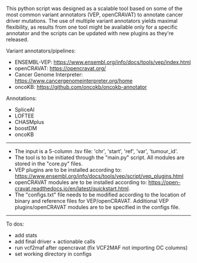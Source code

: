 This python script was designed as a scalable tool based on some of the most common variant annotators (VEP, openCRAVAT) to annotate cancer driver mutations. The use of multiple variant annotators yields maximal flexibility, as results from one tool might be available only for a specific annotator and the scripts can be updated with new plugins as they're released. 

Variant annotators/pipelines:
- ENSEMBL-VEP: https://www.ensembl.org/info/docs/tools/vep/index.html
- openCRAVAT: https://opencravat.org/
- Cancer Genome Interpreter: https://www.cancergenomeinterpreter.org/home
- oncoKB: https://github.com/oncokb/oncokb-annotator

Annotations:
- SpliceAI
- LOFTEE
- CHASMplus
- boostDM
- oncoKB

------------

- The input is a 5-column .tsv file: 'chr', 'start', 'ref', 'var', 'tumour_id'. 
- The tool is to be initiated through the "main.py" script. All modules are stored in the "core.py" files. 
- VEP plugins are to be installed according to: https://www.ensembl.org/info/docs/tools/vep/script/vep_plugins.html
- openCRAVAT modules are to be installed according to: https://open-cravat.readthedocs.io/en/latest/quickstart.html.
- The "configs.txt" file needs to be modified according to the location of binary and reference files for VEP/openCRAVAT. Additional VEP plugins/openCRAVAT modules are to be specified in the configs file. 

------------
To dos:
- add stats
- add final driver + actionable calls
- run vcf2maf after opencravat (fix VCF2MAF not importing OC columns)
- set working directory in configs

